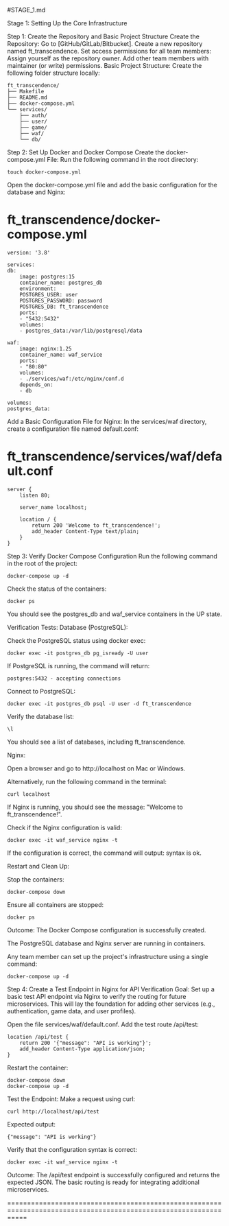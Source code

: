 #STAGE_1.md

Stage 1: Setting Up the Core Infrastructure

Step 1: Create the Repository and Basic Project Structure
Create the Repository:
Go to [GitHub/GitLab/Bitbucket].
Create a new repository named ft_transcendence.
Set access permissions for all team members:
Assign yourself as the repository owner.
Add other team members with maintainer (or write) permissions.
Basic Project Structure:
Create the following folder structure locally:

    ft_transcendence/
    ├── Makefile
    ├── README.md
    ├── docker-compose.yml
    └── services/
        ├── auth/
        ├── user/
        ├── game/
        ├── waf/
        └── db/

Step 2: Set Up Docker and Docker Compose
Create the docker-compose.yml File:
Run the following command in the root directory:

    touch docker-compose.yml

Open the docker-compose.yml file and add the basic configuration for the database and Nginx:

# ft_transcendence/docker-compose.yml
    version: '3.8'

    services:
    db:
        image: postgres:15
        container_name: postgres_db
        environment:
        POSTGRES_USER: user
        POSTGRES_PASSWORD: password
        POSTGRES_DB: ft_transcendence
        ports:
        - "5432:5432"
        volumes:
        - postgres_data:/var/lib/postgresql/data

    waf:
        image: nginx:1.25
        container_name: waf_service
        ports:
        - "80:80"
        volumes:
        - ./services/waf:/etc/nginx/conf.d
        depends_on:
        - db

    volumes:
    postgres_data:

Add a Basic Configuration File for Nginx:
In the services/waf directory, create a configuration file named default.conf:

# ft_transcendence/services/waf/default.conf
    server {
        listen 80;

        server_name localhost;

        location / {
            return 200 'Welcome to ft_transcendence!';
            add_header Content-Type text/plain;
        }
    }


Step 3: Verify Docker Compose Configuration
Run the following command in the root of the project:

    docker-compose up -d

Check the status of the containers:

    docker ps

You should see the postgres_db and waf_service containers in the UP state.

Verification Tests:
Database (PostgreSQL):

Check the PostgreSQL status using docker exec:

    docker exec -it postgres_db pg_isready -U user

If PostgreSQL is running, the command will return:

    postgres:5432 - accepting connections

Connect to PostgreSQL:

    docker exec -it postgres_db psql -U user -d ft_transcendence

Verify the database list:

    \l

You should see a list of databases, including ft_transcendence.

Nginx:

Open a browser and go to http://localhost on Mac or Windows.

Alternatively, run the following command in the terminal:

    curl localhost

If Nginx is running, you should see the message: "Welcome to ft_transcendence!".

Check if the Nginx configuration is valid:

    docker exec -it waf_service nginx -t

If the configuration is correct, the command will output: syntax is ok.

Restart and Clean Up:

Stop the containers:

    docker-compose down

Ensure all containers are stopped:

    docker ps

Outcome:
The Docker Compose configuration is successfully created.

The PostgreSQL database and Nginx server are running in containers.

Any team member can set up the project's infrastructure using a single command:

    docker-compose up -d


Step 4: Create a Test Endpoint in Nginx for API Verification
Goal:
Set up a basic test API endpoint via Nginx to verify the routing for future microservices. This will lay the foundation for adding other services (e.g., authentication, game data, and user profiles).

Open the file services/waf/default.conf. Add the test route /api/test:

    location /api/test {
        return 200 '{"message": "API is working"}';
        add_header Content-Type application/json;
    }

Restart the container:

    docker-compose down
    docker-compose up -d

Test the Endpoint:
Make a request using curl:

    curl http://localhost/api/test

Expected output:

    {"message": "API is working"}

Verify that the configuration syntax is correct:

    docker exec -it waf_service nginx -t

Outcome:
The /api/test endpoint is successfully configured and returns the expected JSON.
The basic routing is ready for integrating additional microservices.

=================================================================================================================